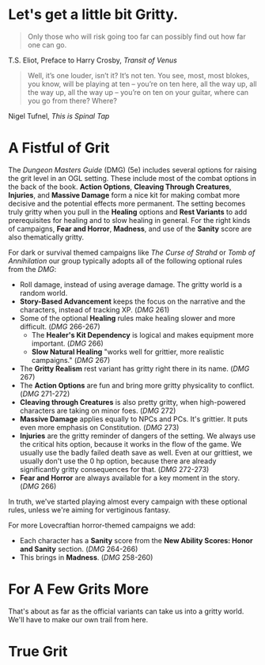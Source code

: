 # Let's get a little bit Gritty.

> Only those who will risk going too far can possibly find out how far one can go.

T.S. Eliot, Preface to Harry Crosby, _Transit of Venus_

> Well, it’s one louder, isn’t it? It’s not ten. You see, most, most blokes, you know, will be playing at ten – you’re on ten here, all the way up, all the way up, all the way up – you’re on ten on your guitar, where can you go from there? Where?

Nigel Tufnel, _This is Spinal Tap_



# A Fistful of Grit

The _Dungeon Masters Guide_ (DMG) (5e) includes several options for raising the grit level in an OGL setting. These include most of the combat options in the back of the book. **Action Options**, **Cleaving Through Creatures**, **Injuries**, and **Massive Damage** form a nice kit for making combat more decisive and the potential effects more permanent. The setting becomes truly gritty when you pull in the **Healing** options and **Rest Variants** to add prerequisites for healing and to slow healing in general. For the right kinds of campaigns, **Fear and Horror**, **Madness**, and use of the **Sanity** score are also thematically gritty.

For dark or survival themed campaigns like _The Curse of Strahd_ or _Tomb of Annihilation_ our group typically adopts all of the following optional rules from the _DMG_:
* Roll damage, instead of using average damage. The gritty world is a random world.
* **Story-Based Advancement** keeps the focus on the narrative and the characters, instead of tracking XP. (_DMG_ 261)
* Some of the optional **Healing** rules make healing slower and more difficult. (_DMG_ 266-267)
  * The **Healer's Kit Dependency** is logical and makes equipment more important. (_DMG_ 266)
  * **Slow Natural Healing** "works well for grittier, more realistic campaigns." (_DMG_ 267)
* The **Gritty Realism** rest variant has gritty right there in its name. (_DMG_ 267)
* The **Action Options** are fun and bring more gritty physicality to conflict. (_DMG_ 271-272)
* **Cleaving through Creatures** is also pretty gritty, when high-powered characters are taking on minor foes. (_DMG_ 272)
* **Massive Damage** applies equally to NPCs and PCs. It's grittier. It puts even more emphasis on Constitution. (_DMG_ 273)
* **Injuries** are the gritty reminder of dangers of the setting. We always use the critical hits option, because it works in the flow of the game. We usually use the badly failed death save as well. Even at our grittiest, we usually don't use the 0 hp option, because there are already significantly gritty consequences for that. (_DMG_ 272-273)
* **Fear and Horror** are always available for a key moment in the story. (_DMG_ 266)

In truth, we've started playing almost every campaign with these optional rules, unless we're aiming for vertiginous fantasy.

For more Lovecraftian horror-themed campaigns we add:
* Each character has a **Sanity** score from the **New Ability Scores: Honor and Sanity** section. (_DMG_ 264-266)
* This brings in **Madness**. (_DMG_ 258-260)

# For A Few Grits More

That's about as far as the official variants can take us into a gritty world. We'll have to make our own trail from here.


# True Grit
